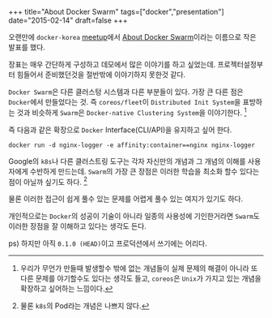 +++
title="About Docker Swarm"
tags=["docker","presentation"]
date="2015-02-14"
draft=false
+++

오랜만에 `docker-korea` [meetup](http://onoffmix.com/event/40731)에서 [About Docker Swarm](speakerdeck.com/anarcher/about-docker-swarm)이라는 이름으로 작은 발표를 했다. 

장표는 매우 간단하게 구성하고 데모에서 많은 이야기를 하고 싶었는데. 프로젝터설정부터 힘들어서 준비했던것을 절반밖에 이야기하지 못한것 같다. 

`Docker Swarm`은 다른 클러스텅 시스템과 다른 부분들이 있다. 가장 큰 다른 점은 `Docker`에서 만들었다는 것. 즉 `coreos/fleet`이 `Distributed Init System`을 표방하는 것과 비슷하게 `Swarm`은 `Docker-native Clustering System`을 이야기한다. [^1]

즉 다음과 같은 확장으로 `Docker` Interface(CLI/API)을 유지하고 싶어 한다. 

    docker run -d nginx-logger -e affinity:container==nginx nginx-logger

Google의 `k8s`나 다른 클러스트링 도구는 각자 자신만의 개념과 그 개념의 이해를 사용자에게 수반하게 만드는데. `Swarm`의 가장 큰 장점은 이러한 학습을 최소화 할수 있다는 점이 아닐까 싶기도 하다. [^2]

물론 이러한 접근이 쉽게 풀수 있는 문제를 어렵게 풀수 있는 여지가 있기도 하다. 

개인적으로는 `Docker`의 성공이 기술이 아니라 일종의 사용성에 기인한거라면 `Swarm`도 이러한 장점을 잘 이해하고 있다는 생각도 든다. 

ps) 하지만 아직 `0.1.0 (HEAD)`이고 프로덕션에서 쓰기에는 어리다. 

[^1]: 우리가 무언가 만들때 발생할수 밖에 없는 개념들이 실제 문제의 해결이 아니라 또 다른 문제를 야기할수도 있다는 생각도 들고, `coreos`은 `Unix`가 가지고 있는 개념을 확장하고 싶어하는 느낌이다. 
[^2]: 물론 `k8s`의 Pod라는 개념은 나쁘지 않다. 

